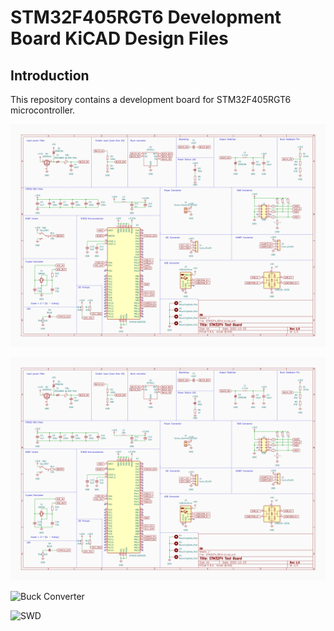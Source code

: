 # STM32F405RGT6 Development Board KiCAD Design Files

## Introduction
This repository contains a development board for STM32F405RGT6 microcontroller.

![[Complete Schematic Diagram](STM32F4_REV1.pdf)](./images/complete.png)

![Microcontroller](./images/complete.png)

![Buck Converter](./images/buck_schematic.png)

![SWD](./images/swd_schematic.png)